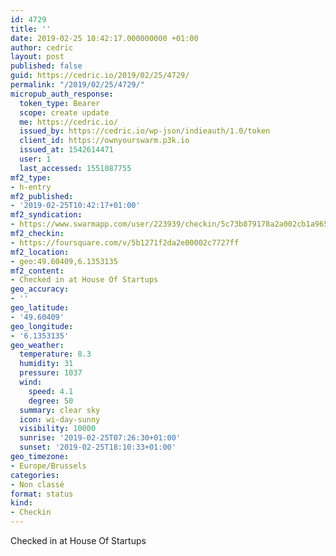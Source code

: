 ```yaml
---
id: 4729
title: ''
date: 2019-02-25 10:42:17.000000000 +01:00
author: cedric
layout: post
published: false
guid: https://cedric.io/2019/02/25/4729/
permalink: "/2019/02/25/4729/"
micropub_auth_response:
  token_type: Bearer
  scope: create update
  me: https://cedric.io/
  issued_by: https://cedric.io/wp-json/indieauth/1.0/token
  client_id: https://ownyourswarm.p3k.io
  issued_at: 1542614471
  user: 1
  last_accessed: 1551087755
mf2_type:
- h-entry
mf2_published:
- '2019-02-25T10:42:17+01:00'
mf2_syndication:
- https://www.swarmapp.com/user/223939/checkin/5c73b879178a2a002cb1a965
mf2_checkin:
- https://foursquare.com/v/5b1271f2da2e00002c7727ff
mf2_location:
- geo:49.60409,6.1353135
mf2_content:
- Checked in at House Of Startups
geo_accuracy:
- ''
geo_latitude:
- '49.60409'
geo_longitude:
- '6.1353135'
geo_weather:
  temperature: 8.3
  humidity: 31
  pressure: 1037
  wind:
    speed: 4.1
    degree: 50
  summary: clear sky
  icon: wi-day-sunny
  visibility: 10000
  sunrise: '2019-02-25T07:26:30+01:00'
  sunset: '2019-02-25T18:10:33+01:00'
geo_timezone:
- Europe/Brussels
categories:
- Non classé
format: status
kind:
- Checkin
---
```

Checked in at House Of Startups